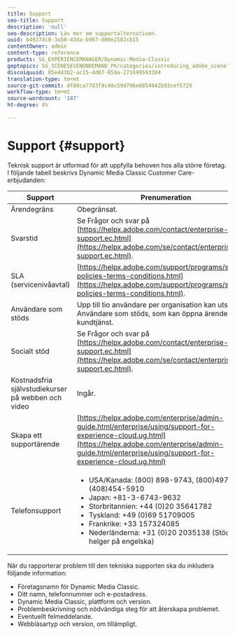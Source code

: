 ```yaml
---
title: Support
seo-title: Support
description: 'null'
seo-description: Läs mer om supportalternativen.
uuid: b4927dc0-3a58-43da-b967-d00e2582cb15
contentOwner: admin
content-type: reference
products: SG_EXPERIENCEMANAGER/Dynamic-Media-Classic
geptopics: SG_SCENESEVENONDEMAND_PK/categories/introducing_adobe_scene7
discoiquuid: 05e443b2-ac15-4d87-859a-271699593304
translation-type: tm+mt
source-git-commit: df88ca77d3f9c40c59d796e6854942b93cef5729
workflow-type: tm+mt
source-wordcount: '187'
ht-degree: 4%

---
```



# Support {#support}

Teknisk support är utformad för att uppfylla behoven hos alla större företag. I följande tabell beskrivs Dynamic Media Classic Customer Care-erbjudanden:

| Support | Prenumeration |
|--- |--- |
| Ärendegräns | Obegränsat. |
| Svarstid | Se Frågor och svar på [https://helpx.adobe.com/contact/enterprise-support.ec.html](https://helpx.adobe.com/se/contact/enterprise-support.ec.html). |
| SLA (servicenivåavtal) | [https://helpx.adobe.com/support/programs/support-policies-terms-conditions.html](https://helpx.adobe.com/support/programs/support-policies-terms-conditions.html). |
| Användare som stöds | Upp till tio användare per organisation kan utses till Användare som stöds, som kan öppna ärenden med kundtjänst. |
| Socialt stöd | Se Frågor och svar på [https://helpx.adobe.com/contact/enterprise-support.ec.html](https://helpx.adobe.com/se/contact/enterprise-support.ec.html). |
| Kostnadsfria självstudiekurser på webben och video | Ingår. |
| Skapa ett supportärende | [https://helpx.adobe.com/enterprise/admin-guide.html/enterprise/using/support-for-experience-cloud.ug.html](https://helpx.adobe.com/enterprise/admin-guide.html/enterprise/using/support-for-experience-cloud.ug.html) |
| Telefonsupport | <ul><li>USA/Kanada: (800) 898-9743, (800)497-033, (408)454-5910 </li> <li>Japan: +81-3-6743-9632 </li><li>Storbritannien: +44 (0)20 35641782</li><li>Tyskland: +49 (0)69 51709005</li><li>Frankrike: +33 157324085</li><li>Nederländerna: +31 (0)20 2035138 (Stöd för helger på engelska)</li></ul> |

När du rapporterar problem till den tekniska supporten ska du inkludera följande information:

* Företagsnamn för Dynamic Media Classic.
* Ditt namn, telefonnummer och e-postadress.
* Dynamic Media Classic, plattform och version.
* Problembeskrivning och nödvändiga steg för att återskapa problemet.
* Eventuellt felmeddelande.
* Webbläsartyp och version, om tillämpligt.

